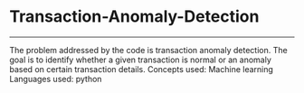 # Transaction-Anomaly-Detection
________________________________
The problem addressed by the code is transaction anomaly detection. The goal is to 
identify whether a given transaction is normal or an anomaly based on certain transaction details. 
Concepts used: Machine learning
Languages used: python
